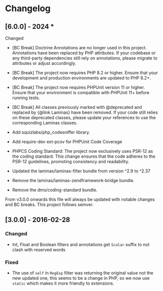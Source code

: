 # Changelog

## [6.0.0] - 2024 *

Changed
- [BC Break] Doctrine Annotations are no longer used in this project. Annotations have been replaced by PHP attributes. If your codebase or any third-party dependencies still rely on annotations, please migrate to attributes or adjust accordingly.
- [BC Break] The project now requires PHP 8.2 or higher. Ensure that your development and production environments are updated to PHP 8.2+.
- [BC Break] The project now requires PHPUnit version 11 or higher. Ensure that your environment is compatible with PHPUnit 11+ before running tests.
- [BC Break] All classes previously marked with @deprecated and replaced by {@link Laminas} have been removed. If your code still relies on these deprecated classes, please update your references to use the corresponding Laminas classes.

- Add squizlabs/php_codesniffer library.
- Add require-dev ext-pcov for PHPUnit Code Coverage
- PHPCS Coding Standard: The project now exclusively uses PSR-12 as the coding standard. This change ensures that the code adheres to the PSR-12 guidelines, promoting consistency and readability.
- Updated the laminas/laminas-filter bundle from version ^2.9 to ^2.37
- Remove the laminas/laminas-zendframework-bridge bundle.
- Remove the dms/coding-standard bundle.


From v3.0.0 onwards this file will always be updated with notable changes and BC breaks.
This project follows semver.

## [3.0.0] - 2016-02-28
### Changed
- Int, Float and Boolean filters and annotations get `Scalar` suffix to not clash with reserved words

### Fixed
- The use of `self` in `RegExp` filter was returning the original value not the new updated one, this seems to be a change in PHP, so we now use `static` which makes it more friendly to extensions.
